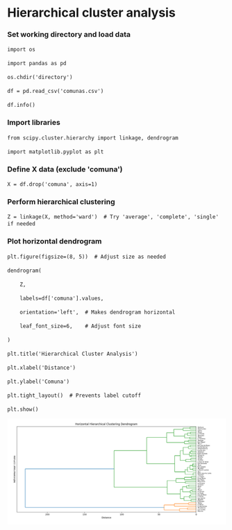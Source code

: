 # Hierarchical cluster analysis

### Set working directory and load data
```
import os

import pandas as pd

os.chdir('directory')

df = pd.read_csv('comunas.csv')

df.info()
```
### Import libraries
```
from scipy.cluster.hierarchy import linkage, dendrogram

import matplotlib.pyplot as plt
```
### Define X data (exclude 'comuna')
```
X = df.drop('comuna', axis=1)
```
### Perform hierarchical clustering
```
Z = linkage(X, method='ward')  # Try 'average', 'complete', 'single' if needed
```
### Plot horizontal dendrogram
```
plt.figure(figsize=(8, 5))  # Adjust size as needed

dendrogram(

    Z,
    
    labels=df['comuna'].values,
    
    orientation='left',  # Makes dendrogram horizontal
    
    leaf_font_size=6,    # Adjust font size

)

plt.title('Hierarchical Cluster Analysis')

plt.xlabel('Distance')

plt.ylabel('Comuna')

plt.tight_layout()  # Prevents label cutoff

plt.show()
```

![Dendrograma](docs/assets/images/cluster_comunas_RM.png)
